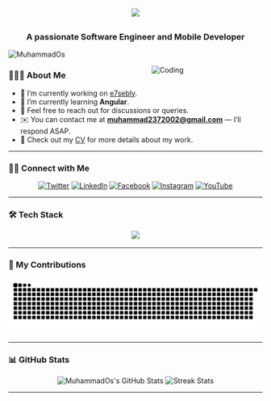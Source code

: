 <h1 align="center">
    <img src="https://readme-typing-svg.herokuapp.com/?font=Fira+Code&pause=600&color=F7F7F7&size=35&center=true&vCenter=true&weight=600&duration=4000&width=500&height=70&lines=Hi+There!+👋;+I'm+Muhammad+Osama!;" />
</h1>

<h3 align="center">A passionate Software Engineer and Mobile Developer</h3>

<p> 
  <img src="https://komarev.com/ghpvc/?username=MuhammadOs&label=Profile%20views&color=0e75b6&style=flat" alt="MuhammadOs" />
</p>

<img align="right" alt="Coding" width="220" src="https://cdn.dribbble.com/users/1019864/screenshots/3079099/media/9e5055da2ee6c899aab9403ceb7d0dc3.gif" />

### 👨🏻‍💻 About Me

- 🔭 I’m currently working on [e7sebly](https://github.com/MuhammadOs/e7sebly).  
- 🌱 I’m currently learning **Angular**.  
- 💬 Feel free to reach out for discussions or queries.  
- ✉️ You can contact me at **muhammad2372002@gmail.com** — I’ll respond ASAP.  
- 📄 Check out my [CV](https://drive.google.com/file/d/1RBQ9DoAeVMVTRDjHUjA2IHKRaMR8GhQ3/view?usp=sharing) for more details about my work.  

---

### 🤝🏻 Connect with Me

<p align="center">
<a href="https://twitter.com/mohamed230702" target="_blank"><img src="https://img.shields.io/badge/Twitter-%231DA1F2.svg?style=for-the-badge&logo=Twitter&logoColor=white" alt="Twitter"></a>
<a href="https://linkedin.com/in/muhammad-osama-356a511bb" target="_blank"><img src="https://img.shields.io/badge/LinkedIn-%230A66C2.svg?style=for-the-badge&logo=LinkedIn&logoColor=white" alt="LinkedIn"></a>
<a href="https://www.facebook.com/profile.php?id=100008887219374" target="_blank"><img src="https://img.shields.io/badge/Facebook-%231877F2.svg?style=for-the-badge&logo=Facebook&logoColor=white" alt="Facebook"></a>
<a href="https://instagram.com/muhammadosama237" target="_blank"><img src="https://img.shields.io/badge/Instagram-%23E4405F.svg?style=for-the-badge&logo=Instagram&logoColor=white" alt="Instagram"></a>
<a href="https://www.youtube.com/@MuhammadOsama-l7s" target="_blank"><img src="https://img.shields.io/badge/YouTube-%23FF0000.svg?style=for-the-badge&logo=YouTube&logoColor=white" alt="YouTube"></a>
</p>

---

### 🛠 Tech Stack

<p align="center">
  <img src="https://skillicons.dev/icons?i=flutter,dart,kotlin,firebase,androidstudio,ts,html,css,angular,bootstrap,cpp,c,c#,py,discord,matlab,ps,figma,github,git,sqlite" />
</p>

---

### 🐍 My Contributions

<p align="center">
  <img src="https://raw.githubusercontent.com/Anmol-Baranwal/Anmol-Baranwal/output/github-contribution-grid-snake-dark.svg" alt="Snake animation Contribution Graph" />
</p>

---

### 📊 GitHub Stats

<p align="center">
  <img src="https://github-readme-stats.vercel.app/api?username=MuhammadOs&rank_icon=percentile&show_icons=true&theme=github_dark&border_radius=8" alt="MuhammadOs's GitHub Stats" />
  <img src="https://github-readme-streak-stats.herokuapp.com?user=MuhammadOs&theme=github-dark-blue" alt="Streak Stats" width="50%" />
</p>

---
